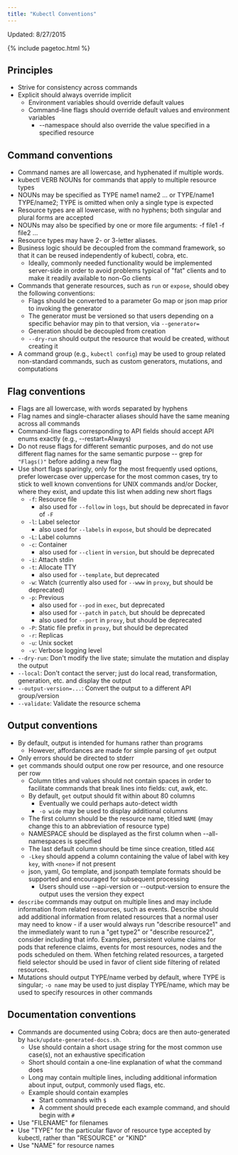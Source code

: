```yaml
---
title: "Kubectl Conventions"
---
```

Updated: 8/27/2015

{% include pagetoc.html %}


## Principles

* Strive for consistency across commands
* Explicit should always override implicit
  * Environment variables should override default values
  * Command-line flags should override default values and environment variables
    * --namespace should also override the value specified in a specified resource

## Command conventions

* Command names are all lowercase, and hyphenated if multiple words.
* kubectl VERB NOUNs for commands that apply to multiple resource types
* NOUNs may be specified as TYPE name1 name2 ... or TYPE/name1 TYPE/name2; TYPE is omitted when only a single type is expected
* Resource types are all lowercase, with no hyphens; both singular and plural forms are accepted
* NOUNs may also be specified by one or more file arguments: -f file1 -f file2 ...
* Resource types may have 2- or 3-letter aliases.
* Business logic should be decoupled from the command framework, so that it can be reused independently of kubectl, cobra, etc.
  * Ideally, commonly needed functionality would be implemented server-side in order to avoid problems typical of "fat" clients and to make it readily available to non-Go clients
* Commands that generate resources, such as `run` or `expose`, should obey the following conventions:
  * Flags should be converted to a parameter Go map or json map prior to invoking the generator
  * The generator must be versioned so that users depending on a specific behavior may pin to that version, via `--generator=`
  * Generation should be decoupled from creation
  * `--dry-run` should output the resource that would be created, without creating it
* A command group (e.g., `kubectl config`) may be used to group related non-standard commands, such as custom generators, mutations, and computations

## Flag conventions

* Flags are all lowercase, with words separated by hyphens
* Flag names and single-character aliases should have the same meaning across all commands
* Command-line flags corresponding to API fields should accept API enums exactly (e.g., --restart=Always)
* Do not reuse flags for different semantic purposes, and do not use different flag names for the same semantic purpose -- grep for `"Flags()"` before adding a new flag
* Use short flags sparingly, only for the most frequently used options, prefer lowercase over uppercase for the most common cases, try to stick to well known conventions for UNIX commands and/or Docker, where they exist, and update this list when adding new short flags
  * `-f`: Resource file
    * also used for `--follow` in `logs`, but should be deprecated in favor of `-F`
  * `-l`: Label selector
    * also used for `--labels` in `expose`, but should be deprecated
  * `-L`: Label columns
  * `-c`: Container
    * also used for `--client` in `version`, but should be deprecated
  * `-i`: Attach stdin
  * `-t`: Allocate TTY
    * also used for `--template`, but deprecated
  * `-w`: Watch (currently also used for `--www` in `proxy`, but should be deprecated)
  * `-p`: Previous
    * also used for `--pod` in `exec`, but deprecated
    * also used for `--patch` in `patch`, but should be deprecated
    * also used for `--port` in `proxy`, but should be deprecated
  * `-P`: Static file prefix in `proxy`, but should be deprecated
  * `-r`: Replicas
  * `-u`: Unix socket
  * `-v`: Verbose logging level
* `--dry-run`: Don't modify the live state; simulate the mutation and display the output
* `--local`: Don't contact the server; just do local read, transformation, generation, etc. and display the output
* `--output-version=...`: Convert the output to a different API group/version
* `--validate`: Validate the resource schema

## Output conventions

* By default, output is intended for humans rather than programs
  * However, affordances are made for simple parsing of `get` output
* Only errors should be directed to stderr
* `get` commands should output one row per resource, and one resource per row
  * Column titles and values should not contain spaces in order to facilitate commands that break lines into fields: cut, awk, etc.
  * By default, `get` output should fit within about 80 columns
    * Eventually we could perhaps auto-detect width
    * `-o wide` may be used to display additional columns
  * The first column should be the resource name, titled `NAME` (may change this to an abbreviation of resource type)
  * NAMESPACE should be displayed as the first column when --all-namespaces is specified
  * The last default column should be time since creation, titled `AGE`
  * `-Lkey` should append a column containing the value of label with key `key`, with `<none>` if not present
  * json, yaml, Go template, and jsonpath template formats should be supported and encouraged for subsequent processing
    * Users should use --api-version or --output-version to ensure the output uses the version they expect
* `describe` commands may output on multiple lines and may include information from related resources, such as events. Describe should add additional information from related resources that a normal user may need to know - if a user would always run "describe resource1" and the immediately want to run a "get type2" or "describe resource2", consider including that info. Examples, persistent volume claims for pods that reference claims, events for most resources, nodes and the pods scheduled on them. When fetching related resources, a targeted field selector should be used in favor of client side filtering of related resources.
* Mutations should output TYPE/name verbed by default, where TYPE is singular; `-o name` may be used to just display TYPE/name, which may be used to specify resources in other commands

## Documentation conventions

* Commands are documented using Cobra; docs are then auto-generated by `hack/update-generated-docs.sh`.
  * Use should contain a short usage string for the most common use case(s), not an exhaustive specification
  * Short should contain a one-line explanation of what the command does
  * Long may contain multiple lines, including additional information about input, output, commonly used flags, etc.
  * Example should contain examples
    * Start commands with `$`
    * A comment should precede each example command, and should begin with `#`
* Use "FILENAME" for filenames
* Use "TYPE" for the particular flavor of resource type accepted by kubectl, rather than "RESOURCE" or "KIND"
* Use "NAME" for resource names


